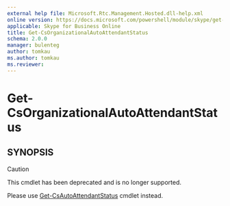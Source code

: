 ```yaml
---
external help file: Microsoft.Rtc.Management.Hosted.dll-help.xml
online version: https://docs.microsoft.com/powershell/module/skype/get-csorganizationalautoattendantstatus
applicable: Skype for Business Online
title: Get-CsOrganizationalAutoAttendantStatus
schema: 2.0.0
manager: bulenteg
author: tomkau
ms.author: tomkau
ms.reviewer:
---
```


# Get-CsOrganizationalAutoAttendantStatus

## SYNOPSIS
> [!CAUTION]
> This cmdlet has been deprecated and is no longer supported.
> 
> Please use [Get-CsAutoAttendantStatus](Get-CsAutoAttendantStatus.md) cmdlet instead.
